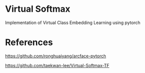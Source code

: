# Virtual Softmax

Implementation of Virtual Class Embedding Learning using pytorch


# References

https://github.com/ronghuaiyang/arcface-pytorch

https://github.com/taekwan-lee/Virtual-Softmax-TF
